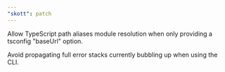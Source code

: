 ```yaml
---
"skott": patch
---
```


Allow TypeScript path aliases module resolution when only providing a tsconfig "baseUrl" option.

Avoid propagating full error stacks currently bubbling up when using the CLI. 